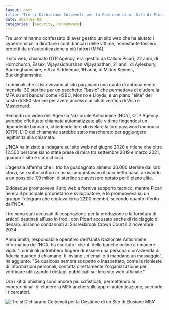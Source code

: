 ```yaml
---
layout: post
title: 'Tre si Dichiarano Colpevoli per la Gestione di un Sito di Elusione MFA'
date: 2024-09-03
categories: [security, ransomware]
---
```


Tre uomini hanno confessato di aver gestito un sito web che ha aiutato i cybercriminali a dirottare i conti bancari delle vittime, nonostante fossero protetti da un'autenticazione a più fattori (MFA). 

Il sito web, chiamato OTP Agency, era gestito da Callum Picari, 22 anni, di Hornchurch, Essex; Vijayasidhurshan Vijayanathan, 21 anni, di Aylesbury, Buckinghamshire; e Aza Siddeeque, 19 anni, di Milton Keynes, Buckinghamshire.

I criminali che si iscrivevano al sito pagavano una quota di abbonamento mensile: 30 sterline per un pacchetto "basic" che permetteva di eludere la MFA su siti bancari come HSBC, Monzo e Lloyds, e un piano "elite" del costo di 380 sterline per avere accesso ai siti di verifica di Visa e Mastercard.

Secondo un video dell'Agenzia Nazionale Anticrimine (NCA), OTP Agency avrebbe effettuato chiamate automatizzate alle vittime fingendosi un dipendente bancario, chiedendo loro di rivelare la loro password monouso (OTP). L'ID del chiamante sarebbe stato mascherato per aggiungere legittimità alla chiamata.

L'NCA ha iniziato a indagare sul sito web nel giugno 2020 e ritiene che oltre 12.500 persone siano state prese di mira tra settembre 2019 e marzo 2021, quando il sito è stato chiuso. 

L'agenzia afferma che il trio ha guadagnato almeno 30.000 sterline dai loro sforzi, se i sottoscrittori criminali acquistavano il pacchetto base, arrivando a un possibile 7,9 milioni di sterline se avessero optato per il piano elite.

Siddeeque promuoveva il sito web e forniva supporto tecnico, mentre Picari ne era il principale proprietario e sviluppatore, e lo promuoveva su un gruppo Telegram che contava circa 2200 membri, secondo quanto riferito dall'NCA.

I tre sono stati accusati di cospirazione per la produzione e la fornitura di articoli destinati all'uso in frodi, con Picari accusato anche di riciclaggio di denaro. Saranno condannati al Snaresbrook Crown Court il 2 novembre 2024.

Anna Smith, responsabile operativo dell'Unità Nazionale Anticrimine Informatico dell'NCA, ha esortato i clienti delle banche online a rimanere vigili. "I criminali potrebbero fingere di essere una persona o un'azienda di fiducia quando ti chiamano, ti inviano un'email o ti mandano un messaggio", ha aggiunto. "Se qualcosa sembra sospetto o inaspettato, come le richieste di informazioni personali, contatta direttamente l'organizzazione per verificare utilizzando i dettagli pubblicati sul loro sito web ufficiale."

Ora i kit di phishing sono ancora più sofisticati, permettendo ai cybercriminali di eludere la MFA anche sulle app di autenticazione, secondo i ricercatori.

!['Tre si Dichiarano Colpevoli per la Gestione di un Sito di Elusione MFA'](/PirateSec/assets/images/2024-09-03-three-plead-guilty-to-running-mfa-bypass-site.png)
